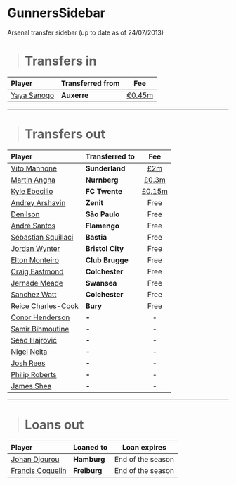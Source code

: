 GunnersSidebar
==============

Arsenal transfer sidebar (up to date as of 24/07/2013)



> # Transfers in
>
Player | Transferred from | Fee 
:--|:--|:--:
[Yaya Sanogo](http://www.arsenal.com/news/news-archive/french-striker-yaya-sanogo-joins-club) | **Auxerre** | [€0.45m](http://www1.skysports.com/football/news/11670/8749461/Transfer-News-Auxerre-disappointed-at-compensation)


---

> # Transfers out
>
Player | Transferred to | Fee 
:--|:--|:--:
[Vito Mannone](http://www.arsenal.com/news/news-archive/mannone-completes-sunderland-move) | **Sunderland** | [£2m](http://www.guardian.co.uk/football/2013/jul/03/sunderland-sign-vito-mannone-arsenal)
[Martin Angha](http://www.arsenal.com/news/news-archive/martin-angha-agrees-move-to-fc-nuremberg) | **Nurnberg** | [£0.3m](http://news.arseblog.com/2013/04/angha-confirms-bundesliga-switch/)
[Kyle Ebecilio](http://www.arsenal.com/news/news-archive/kyle-ebecilio-agrees-fc-twente-move) | **FC Twente** | [£0.15m](http://younggunsblog.co.uk/2013/05/kyle-ebecilio-i-turned-down-psv-to-join-twente-from-arsenal/#.UdiNrvNwYdU)
[Andrey Arshavin](http://www.arsenal.com/news/arshavin-set-for-return-to-zenit) | **Zenit** | Free
[Denilson](http://www.arsenal.com/news/news-archive/arsenal-trio-set-to-leave-the-club) | **São Paulo** | Free
[André Santos](http://www.arsenal.com/news/news-archive/santos-completes-transfer-to-flamengo) | **Flamengo** | Free
[Sébastian Squillaci](http://www.arsenal.com/news/news-archive/arsenal-trio-set-to-leave-the-club) | **Bastia** | Free
[Jordan Wynter](http://www.arsenal.com/news/news-archive/wynter-completes-move-to-bristol-city) | **Bristol City** | Free
[Elton Monteiro](http://www.arsenal.com/news/news-archive/elton-monteiro-set-to-join-club-brugge) | **Club Brugge** | Free
[Craig Eastmond](http://www.arsenal.com/news/news-archive/eastmond-to-join-colchester-united) | **Colchester** | Free
[Jernade Meade](http://www.arsenal.com/news/news-archive/arsenal-release-10-young-players) | **Swansea** | Free
[Sanchez Watt](http://www.arsenal.com/news/news-archive/arsenal-release-10-young-players) | **Colchester** | Free
[Reice Charles-Cook](http://www.arsenal.com/news/news-archive/arsenal-release-10-young-players) | **Bury** | Free
[Conor Henderson](http://www.arsenal.com/news/news-archive/arsenal-release-10-young-players) | **-** | -
[Samir Bihmoutine](http://www.arsenal.com/news/news-archive/arsenal-release-10-young-players) | **-** | -
[Sead Hajrović](http://www.arsenal.com/news/news-archive/arsenal-release-10-young-players) | **-** | -
[Nigel Neita](http://www.arsenal.com/news/news-archive/arsenal-release-10-young-players) | **-** | -
[Josh Rees](http://www.arsenal.com/news/news-archive/arsenal-release-10-young-players) | **-** | -
[Philip Roberts](http://www.arsenal.com/news/news-archive/arsenal-release-10-young-players) | **-** | -
[James Shea](http://www.arsenal.com/news/news-archive/arsenal-release-10-young-players) | **-** | -


---

> # Loans out
>
Player | Loaned to | Loan expires
:--|:--|:--:
[Johan Djourou](http://www.arsenal.com/news/news-archive/djourou-completes-loan-move-to-hamburg) | **Hamburg** | End of the season
[Francis Coquelin](http://www.arsenal.com/news/news-archive/coquelin-joins-sc-freiburg-on-loan) | **Freiburg** | End of the season
